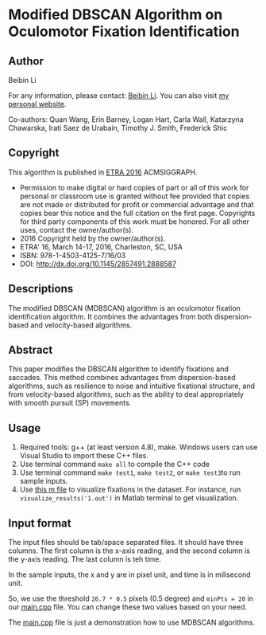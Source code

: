 # Modified DBSCAN Algorithm on Oculomotor Fixation Identification


## Author
Beibin Li

For any information, please contact:
[Beibin Li](beibin.li@yale.edu).
You can also visit [my personal website](http://beibinli.com).

Co-authors: Quan Wang, Erin Barney, Logan Hart, Carla Wall, Katarzyna Chawarska,
Irati Saez de Urabain, Timothy J. Smith, Frederick Shic  

## Copyright
This algorithm is published in [ETRA 2016](http://etra.fxpal.com/2016/) ACMSIGGRAPH.

- Permission to make digital or hard copies of part or all of this work for personal or classroom use is granted without fee provided that copies are not made or distributed for profit or commercial advantage 
and that copies bear this notice and the full citation on the first page. 
Copyrights for third party components of this work must be honored. For all other uses, contact the owner/author(s). 
- 2016 Copyright held by the owner/author(s). 
- ETRA' 16, March 14-17, 2016, Charleston, SC, USA 
- ISBN: 978-1-4503-4125-7/16/03 
- DOI: http://dx.doi.org/10.1145/2857491.2888587

## Descriptions
The modified DBSCAN (MDBSCAN) algorithm is an oculomotor fixation identification algorithm.
It combines the advantages from both dispersion-based and velocity-based algorithms.

## Abstract
This paper modifies the DBSCAN algorithm to identify fixations and saccades. 
This method combines advantages from dispersion-based algorithms, such as  resilience 
to noise and intuitive fixational structure, and  from velocity-based algorithms, 
such as the ability to deal appropriately with smooth pursuit (SP) movements. 

## Usage
1. Required tools: g++ (at least version 4.8), make. Windows users can use Visual Studio to import these C++ files.
1. Use terminal command ```make all``` to compile the C++ code
2. Use terminal command ```make test1```, ```make test2```, or `make test3`to run sample inputs.
3. Use [this m file](visualize_results.m) to visualize fixations in the dataset. 
For instance, run ```visualize_results('1.out')``` in Matlab terminal to get visualization.

## Input format
The input files should be tab/space separated files.
It should have three columns. 
The first column is the x-axis reading, and the second column is the y-axis reading. The last column is teh time.

In the sample inputs, the x and y are in pixel unit, and time is in milisecond unit.

So, we use the threshold `26.7 * 0.5` pixels (0.5 degree) and `minPts = 20` in our [main.cpp](main.cpp) file.
You can change these two values based on your need.

The [main.cpp](main.cpp) file is just a demonstration how to use MDBSCAN algorithms.


